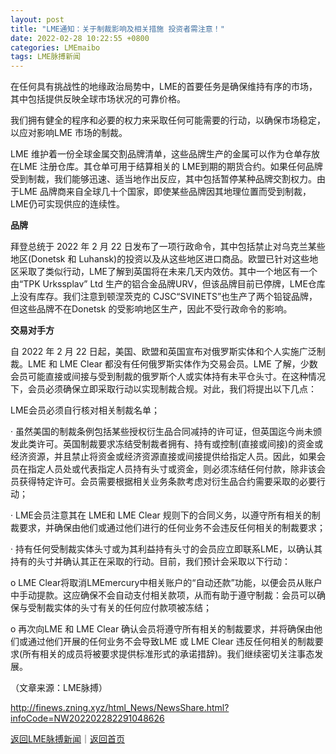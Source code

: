 ```yaml
---
layout: post
title: "LME通知：关于制裁影响及相关措施 投资者需注意！"
date: 2022-02-28 10:22:55 +0800
categories: LMEmaibo
tags: LME脉搏新闻
---
```

<p>在任何具有挑战性的地缘政治局势中，LME的首要任务是确保维持有序的市场，其中包括提供反映全球市场状况的可靠价格。</p><p>我们拥有健全的程序和必要的权力来采取任何可能需要的行动，以确保市场稳定，以应对影响LME 市场的制裁。</p><p>LME 维护着一份全球金属交割品牌清单，这些品牌生产的金属可以作为仓单存放在LME 注册仓库。其仓单可用于结算相关的 LME到期的期货合约。如果任何品牌受到制裁，我们能够迅速、适当地作出反应，其中包括暂停某种品牌交割权力。由于LME 品牌商来自全球几十个国家，即使某些品牌因其地理位置而受到制裁，LME仍可实现供应的连续性。</p><p><strong>品牌</strong></p>
 <p>拜登总统于 2022 年 2 月 22 日发布了一项行政命令，其中包括禁止对乌克兰某些地区(Donetsk 和 Luhansk)的投资以及从这些地区进口商品。欧盟已针对这些地区采取了类似行动，LME了解到英国将在未来几天内效仿。其中一个地区有一个由“TPK Urkssplav” Ltd 生产的铝合金品牌URV，但该品牌目前已停牌，LME仓库上没有库存。我们注意到顿涅茨克的 CJSC“SVINETS”也生产了两个铅锭品牌，但这些品牌不在Donetsk 的受影响地区生产，因此不受行政命令的影响。</p><p><strong>交易对手方</strong></p>
 <p>自 2022 年 2 月 22 日起，美国、欧盟和英国宣布对俄罗斯实体和个人实施广泛制裁。LME 和 LME Clear 都没有任何俄罗斯实体作为交易会员。LME 了解，少数会员可能直接或间接与受到制裁的俄罗斯个人或实体持有未平仓头寸。在这种情况下，会员必须确保立即采取行动以实现制裁合规。对此，我们将提出以下几点：</p><p>LME会员必须自行核对相关制裁名单；</p>
 <p>· 虽然美国的制裁条例包括某些授权衍生品合同减持的许可证，但英国迄今尚未颁发此类许可。英国制裁要求冻结受制裁者拥有、持有或控制(直接或间接)的资金或经济资源，并且禁止将资金或经济资源直接或间接提供给指定人员。因此，如果会员在指定人员处或代表指定人员持有头寸或资金，则必须冻结任何付款，除非该会员获得特定许可。会员需要根据相关业务条款考虑对衍生品合约需要采取的必要行动；</p>
 <p>· LME会员注意其在 LME和 LME Clear 规则下的合同义务，以遵守所有相关的制裁要求，并确保由他们或通过他们进行的任何业务不会违反任何相关的制裁要求；</p>
 <p>· 持有任何受制裁实体头寸或为其利益持有头寸的会员应立即联系LME，以确认其持有的头寸并确认其正在采取的行动。目前，我们预计会采取以下行动：</p>
 <p>o LME Clear将取消LMEmercury中相关账户的“自动还款”功能，以便会员从账户中手动提款。这应确保不会自动支付相关款项，从而有助于遵守制裁：会员可以确保与受制裁实体的头寸有关的任何应付款项被冻结；</p>
 <p>o 再次向LME 和 LME Clear 确认会员将遵守所有相关的制裁要求，并将确保由他们或通过他们开展的任何业务不会导致LME 或 LME Clear 违反任何相关的制裁要求(所有相关的成员将被要求提供标准形式的承诺措辞)。我们继续密切关注事态发展。</p><p class="em_media">（文章来源：LME脉搏）</p>

<http://finews.zning.xyz/html_News/NewsShare.html?infoCode=NW202202282291048626>

[返回LME脉搏新闻](//finews.withounder.com/category/LMEmaibo.html)｜[返回首页](//finews.withounder.com/)